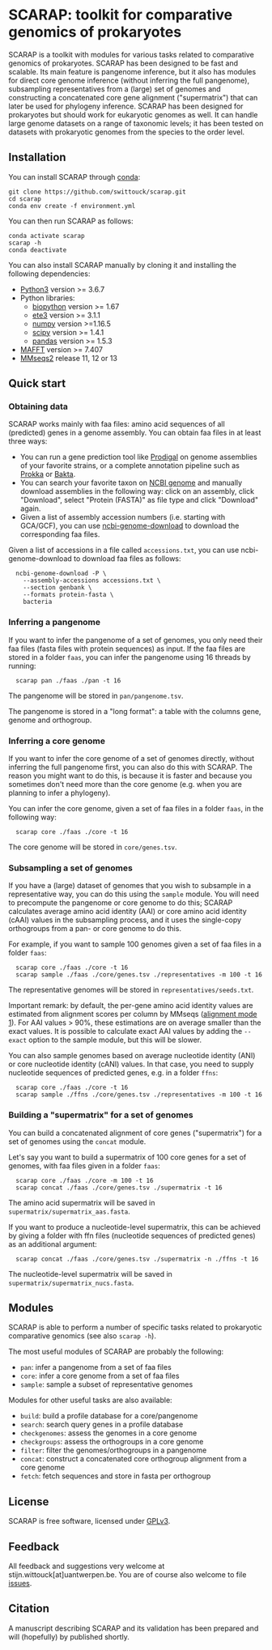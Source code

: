 # SCARAP: toolkit for comparative genomics of prokaryotes

SCARAP is a toolkit with modules for various tasks related to comparative genomics of prokaryotes. SCARAP has been designed to be fast and scalable. Its main feature is pangenome inference, but it also has modules for direct core genome inference (without inferring the full pangenome), subsampling representatives from a (large) set of genomes and constructing a concatenated core gene alignment ("supermatrix") that can later be used for phylogeny inference.  SCARAP has been designed for prokaryotes but should work for eukaryotic genomes as well. It can handle large genome datasets on a range of taxonomic levels; it has been tested on datasets with prokaryotic genomes from the species to the order level. 

## Installation 

You can install SCARAP through [conda](https://docs.conda.io/projects/miniconda/en/latest/#quick-command-line-install): 

```
git clone https://github.com/swittouck/scarap.git
cd scarap
conda env create -f environment.yml 
```

You can then run SCARAP as follows: 

```
conda activate scarap
scarap -h
conda deactivate
```

You can also install SCARAP manually by cloning it and installing the following dependencies: 

* [Python3](https://www.python.org/) version >= 3.6.7
* Python libraries:
    * [biopython](https://biopython.org/) version >= 1.67
    * [ete3](http://etetoolkit.org/) version >= 3.1.1
    * [numpy](https://numpy.org/) version >=1.16.5
    * [scipy](https://www.scipy.org/) version >= 1.4.1
    * [pandas](https://pandas.pydata.org/) version >= 1.5.3
* [MAFFT](https://mafft.cbrc.jp/alignment/software/) version >= 7.407
* [MMseqs2](https://github.com/soedinglab/MMseqs2) release 11, 12 or 13

## Quick start

### Obtaining data 

SCARAP works mainly with faa files: amino acid sequences of all (predicted) genes in a genome assembly. You can obtain faa files in at least three ways: 

* You can run a gene prediction tool like [Prodigal](https://github.com/hyattpd/Prodigal) on genome assemblies of your favorite strains, or a complete annotation pipeline such as [Prokka](https://github.com/tseemann/prokka) or [Bakta](https://github.com/oschwengers/bakta). 
* You can search your favorite taxon on [NCBI genome](https://www.ncbi.nlm.nih.gov/datasets/genome/) and manually download assemblies in the following way: click on an assembly, click "Download", select "Protein (FASTA)" as file type and click "Download" again. 
* Given a list of assembly accession numbers (i.e. starting with GCA/GCF), you can use [ncbi-genome-download](https://github.com/kblin/ncbi-genome-download/) to download the corresponding faa files.

Given a list of accessions in a file called `accessions.txt`, you can use ncbi-genome-download to download faa files as follows: 

      ncbi-genome-download -P \
        --assembly-accessions accessions.txt \
        --section genbank \
        --formats protein-fasta \
        bacteria

### Inferring a pangenome

If you want to infer the pangenome of a set of genomes, you only need their faa files (fasta files with protein sequences) as input. If the faa files are stored in a folder `faas`, you can infer the pangenome using 16 threads by running: 

      scarap pan ./faas ./pan -t 16
    
The pangenome will be stored in `pan/pangenome.tsv`. 

The pangenome is stored in a "long format": a table with the columns gene, genome and orthogroup. 

### Inferring a core genome 

If you want to infer the core genome of a set of genomes directly, without inferring the full pangenome first, you can also do this with SCARAP. The reason you might want to do this, is because it is faster and because you sometimes don't need more than the core genome (e.g. when you are planning to infer a phylogeny). 

You can infer the core genome, given a set of faa files in a folder `faas`, in the following way:

      scarap core ./faas ./core -t 16
      
The core genome will be stored in `core/genes.tsv`. 

### Subsampling a set of genomes 

If you have a (large) dataset of genomes that you wish to subsample in a representative way, you can do this using the `sample` module. You will need to precompute the pangenome or core genome to do this; SCARAP calculates average amino acid identity (AAI) or core amino acid identity (cAAI) values in the subsampling process, and it uses the single-copy orthogroups from a pan- or core genome to do this. 

For example, if you want to sample 100 genomes given a set of faa files in a folder `faas`: 

      scarap core ./faas ./core -t 16
      scarap sample ./faas ./core/genes.tsv ./representatives -m 100 -t 16
      
The representative genomes will be stored in `representatives/seeds.txt`. 

Important remark: by default, the per-gene amino acid identity values are estimated from alignment scores per column by MMseqs ([alignment mode 1](https://github.com/soedinglab/MMseqs2/wiki#how-does-mmseqs2-compute-the-sequence-identity)). For AAI values > 90%, these estimations are on average smaller than the exact values. It is possible to calculate exact AAI values by adding the `--exact` option to the sample module, but this will be slower. 

You can also sample genomes based on average nucleotide identity (ANI) or core nucleotide identity (cANI) values. In that case, you need to supply nucleotide sequences of predicted genes, e.g. in a folder `ffns`: 

      scarap core ./faas ./core -t 16
      scarap sample ./ffns ./core/genes.tsv ./representatives -m 100 -t 16

### Building a "supermatrix" for a set of genomes

You can build a concatenated alignment of core genes ("supermatrix") for a set of genomes using the `concat` module. 

Let's say you want to build a supermatrix of 100 core genes for a set of genomes, with faa files given in a folder `faas`: 

      scarap core ./faas ./core -m 100 -t 16
      scarap concat ./faas ./core/genes.tsv ./supermatrix -t 16
      
The amino acid supermatrix will be saved in `supermatrix/supermatrix_aas.fasta`. 
      
If you want to produce a nucleotide-level supermatrix, this can be achieved by giving a folder with ffn files (nucleotide sequences of predicted genes) as an additional argument: 

      scarap concat ./faas ./core/genes.tsv ./supermatrix -n ./ffns -t 16
      
The nucleotide-level supermatrix will be saved in `supermatrix/supermatrix_nucs.fasta`. 

## Modules 

SCARAP is able to perform a number of specific tasks related to prokaryotic comparative genomics (see also `scarap -h`). 

The most useful modules of SCARAP are probably the following: 

* `pan`: infer a pangenome from a set of faa files
* `core`: infer a core genome from a set of faa files
* `sample`: sample a subset of representative genomes

Modules for other useful tasks are also available: 

* `build`: build a profile database for a core/pangenome
* `search`: search query genes in a profile database
* `checkgenomes`: assess the genomes in a core genome
* `checkgroups`: assess the orthogroups in a core genome
* `filter`: filter the genomes/orthogroups in a pangenome
* `concat`: construct a concatenated core orthogroup alignment from a core genome
* `fetch`: fetch sequences and store in fasta per orthogroup

## License

SCARAP is free software, licensed under [GPLv3](https://github.com/SWittouck/scarap/blob/master/LICENSE).

## Feedback

All feedback and suggestions very welcome at stijn.wittouck[at]uantwerpen.be. You are of course also welcome to file [issues](https://github.com/SWittouck/scarap/issues).

## Citation

A manuscript describing SCARAP and its validation has been prepared and will (hopefully) by published shortly. 
